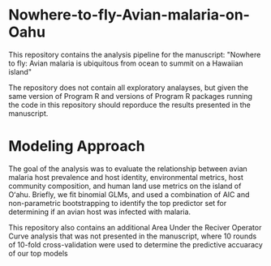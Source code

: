 # Nowhere-to-fly-Avian-malaria-on-Oahu
This repository contains the analysis pipeline for the manuscript: 
"Nowhere to fly: Avian malaria is ubiquitous from ocean to summit on a Hawaiian island"

The repository does not contain all exploratory analayses, but given the same version of Program R and versions of Program R packages running the code in
this repository should reporduce the results presented in the manuscript.

# Modeling Approach
The goal of the analysis was to evaluate the relationship between avian malaria host prevalence and host identity, environmental metrics, host community 
composition, and human land use metrics on the island of Oʻahu. Briefly, we fit binomial GLMs, and used a combination of AIC and non-parametric 
bootstrapping to identify the top predictor set for determining if an avian host was infected with malaria.

This repository also contains an additional Area Under the Reciver Operator Curve analysis that was not presented in the manuscript, where 10 rounds of 
10-fold cross-validation were used to determine the predictive accuaracy of our top models
